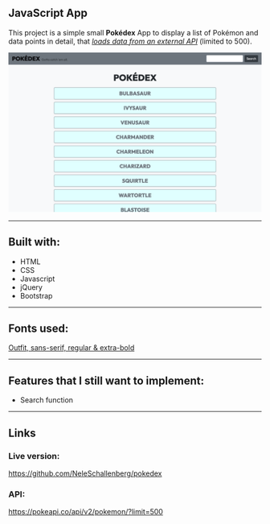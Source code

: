 ## JavaScript App

This project is a simple small **Pokédex** App to display a list of Pokémon and data points in detail, that [*loads data from an external API*](https://pokeapi.co/api/v2/pokemon/?limit=500) (limited to 500).

![Pokedex web view](https://github.com/NeleSchallenberg/pokedex/blob/main/files/screenshot-responsive.png)

---
## Built with:

- HTML
- CSS
- Javascript
- jQuery
- Bootstrap

---

## Fonts used:

[Outfit, sans-serif, regular & extra-bold](https://fonts.google.com/share?selection.family=Outfit:wght@400;800)

---

## Features that I still want to implement:

- Search function


---
## Links

### Live version:
https://github.com/NeleSchallenberg/pokedex

### API:
https://pokeapi.co/api/v2/pokemon/?limit=500
